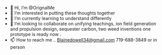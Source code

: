 - 👋 Hi, I’m @OrignalMe
- 👀 I’m interested in putting these thoughts together
- 🌱 I’m currently learning to understand differently 
- 💞️ I’m looking to collaborate on unifying teachings, ion field generation and propulsion design, sequester carbon, two weed inventions one prototype is ready now
.
- 📫 How to reach me .. Blainedowell34@gmail.com 719-688-3849 or in person

<!---
OrignalMe/OrignalMe is a ✨ special ✨ repository because its `README.md` (this file) appears on your GitHub profile.
You can click the Preview link to take a look at your changes.
--->
